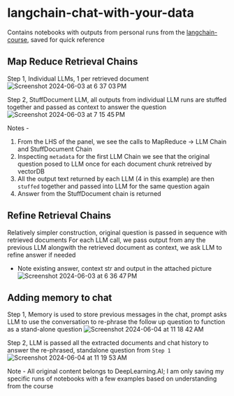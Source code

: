 # langchain-chat-with-your-data
Contains notebooks with outputs from personal runs from the [langchain-course](https://www.coursera.org/learn/langchain-chat-with-your-data-project/home/week/1), saved for quick reference

## Map Reduce Retrieval Chains
Step 1, Individual LLMs, 1 per retrieved document
![Screenshot 2024-06-03 at 6 37 03 PM](https://github.com/unnitin/langchain-chat-with-your-data/assets/14156349/a70e9e2f-f2cf-4c43-bb44-93f14ebcee95)

Step 2, StuffDocument LLM, all outputs from individual LLM runs are stuffed together and passed as context to answer the question 
![Screenshot 2024-06-03 at 7 15 45 PM](https://github.com/unnitin/langchain-chat-with-your-data/assets/14156349/e0b59a33-d976-4d66-af62-35f36fd10a54)


Notes - 
1. From the LHS of the panel, we see the calls to MapReduce -> LLM Chain and StuffDocument Chain
2. Inspecting `metadata` for the first LLM Chain we see that the original question posed to LLM once for each document chunk retreived by vectorDB
3. All the output text returned by each LLM (4 in this example) are then `stuffed` together and passed into LLM for the same question again
4. Answer from the StuffDocument chain is returned


## Refine Retrieval Chains
Relatively simpler construction, original question is passed in sequence with retrieved documents
For each LLM call, we pass output from any the previous LLM alongwith the retrieved document as context, we ask LLM to refine answer if needed
* Note existing answer, context str and output in the attached picture
![Screenshot 2024-06-03 at 6 36 47 PM](https://github.com/unnitin/langchain-chat-with-your-data/assets/14156349/4f08886e-ebbe-47ff-bb5a-ab43dbf25d0a)

## Adding memory to chat
Step 1, Memory is used to store previous messages in the chat, prompt asks LLM to use the conversation to re-phrase the follow up question to function as a stand-alone question
![Screenshot 2024-06-04 at 11 18 42 AM](https://github.com/unnitin/langchain-chat-with-your-data/assets/14156349/e57d13de-8375-431f-bae8-61e2c08a2d9f)

Step 2, LLM is passed all the extracted documents and chat history to answer the re-phrased, standalone question from `Step 1`
![Screenshot 2024-06-04 at 11 19 53 AM](https://github.com/unnitin/langchain-chat-with-your-data/assets/14156349/37ed79d7-5369-4828-905b-49fbae6b2d4d)


Note - All original content belongs to DeepLearning.AI; I am only saving my specific runs of notebooks with a few examples based on understanding from the course
